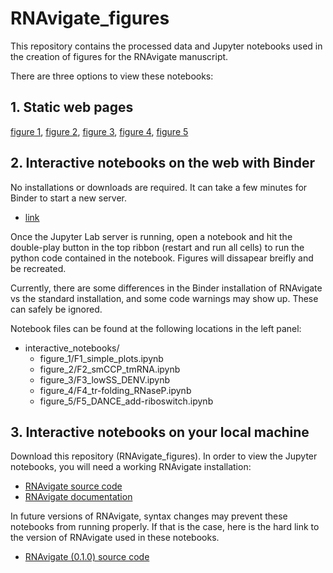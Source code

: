 # RNAvigate_figures

This repository contains the processed data and Jupyter notebooks used in the
creation of figures for the RNAvigate manuscript.

There are three options to view these notebooks:

## 1. Static web pages

[figure 1](https://htmlpreview.github.io/?https://github.com/Weeks-UNC/RNAvigate_figures/blob/main/static_notebooks/F1_simple_plots.html),
[figure 2](https://htmlpreview.github.io/?https://github.com/Weeks-UNC/RNAvigate_figures/blob/main/static_notebooks/F2_smCCP_tmRNA.html),
[figure 3](https://htmlpreview.github.io/?https://github.com/Weeks-UNC/RNAvigate_figures/blob/main/static_notebooks/F3_lowSS_DENV.html),
[figure 4](https://htmlpreview.github.io/?https://github.com/Weeks-UNC/RNAvigate_figures/blob/main/static_notebooks/F4_tr-folding_RNaseP.html),
[figure 5](https://htmlpreview.github.io/?https://github.com/Weeks-UNC/RNAvigate_figures/blob/main/static_notebooks/F5_DANCE_add-riboswitch.html)


## 2. Interactive notebooks on the web with Binder

No installations or downloads are required. It can take a few minutes for
Binder to start a new server.

- [link](https://mybinder.org/v2/gh/Weeks-UNC/RNAvigate_figures/HEAD)

Once the Jupyter Lab server is running, open a notebook and hit the double-play
button in the top ribbon (restart and run all cells) to run the python code
contained in the notebook. Figures will dissapear breifly and be recreated.

Currently, there are some differences in the Binder installation of RNAvigate
vs the standard installation, and some code warnings may show up. These can
safely be ignored.

Notebook files can be found at the following locations in the left panel:

- interactive_notebooks/
  - figure_1/F1_simple_plots.ipynb
  - figure_2/F2_smCCP_tmRNA.ipynb
  - figure_3/F3_lowSS_DENV.ipynb
  - figure_4/F4_tr-folding_RNaseP.ipynb
  - figure_5/F5_DANCE_add-riboswitch.ipynb


## 3. Interactive notebooks on your local machine

Download this repository (RNAvigate_figures). In order to view the Jupyter
notebooks, you will need a working RNAvigate installation:
  - [RNAvigate source code](https://github.com/Weeks-UNC/RNAvigate)
  - [RNAvigate documentation](https://rnavigate.readthedocs.io)

In future versions of RNAvigate, syntax changes may prevent these notebooks from
running properly. If that is the case, here is the hard link to the version of
RNAvigate used in these notebooks.
  - [RNAvigate (0.1.0) source code](https://github.com/Weeks-UNC/RNAvigate/tree/3e2b68ded050d766fb178a7bdd553da2cb259ebb)
